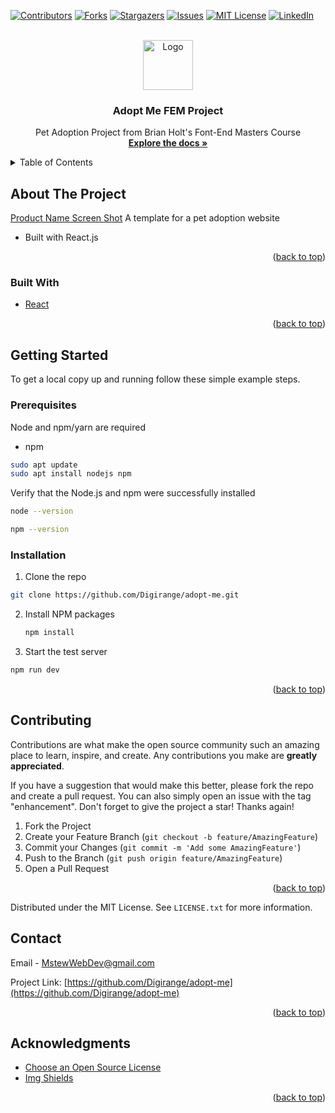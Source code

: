 <div id="top"></div>

[![Contributors][contributors-shield]][contributors-url]
[![Forks][forks-shield]][forks-url]
[![Stargazers][stars-shield]][stars-url]
[![Issues][issues-shield]][issues-url]
[![MIT License][license-shield]][license-url]
[![LinkedIn][linkedin-shield]][linkedin-url]



<!-- PROJECT LOGO -->
<br />
<div align="center">
  <a href="https://github.com/Digirange/adopt-me">
    <img src="public/logo.svg" alt="Logo" width="80" height="80">
  </a>

  <h3 align="center">Adopt Me FEM Project</h3>

  <p align="center">
    Pet Adoption Project from Brian Holt's Font-End Masters Course
    <br />
    <a href="https://github.com/Digirange/adopt-me"><strong>Explore the docs »</strong></a>
  </p>
</div>



<!-- TABLE OF CONTENTS -->
<details>
  <summary>Table of Contents</summary>
  <ol>
    <li>
      <a href="#about-the-project">About The Project</a>
      <ul>
        <li><a href="#built-with">Built With</a></li>
      </ul>
    </li>
    <li>
      <a href="#getting-started">Getting Started</a>
      <ul>
        <li><a href="#prerequisites">Prerequisites</a></li>
        <li><a href="#installation">Installation</a></li>
      </ul>
    </li>
    <li><a href="#contributing">Contributing</a></li>
    <li><a href="#license">License</a></li>
    <li><a href="#contact">Contact</a></li>
    <li><a href="#acknowledgments">Acknowledgments</a></li>
  </ol>
</details>



<!-- ABOUT THE PROJECT -->
## About The Project

[Product Name Screen Shot][product-screenshot]
A template for a pet adoption website

* Built with React.js 


<p align="right">(<a href="#top">back to top</a>)</p>



### Built With


* [React](https://reactjs.org/)


<p align="right">(<a href="#top">back to top</a>)</p>



<!-- GETTING STARTED -->
## Getting Started

To get a local copy up and running follow these simple example steps.

### Prerequisites

Node and npm/yarn are required
* npm
```sh
sudo apt update
sudo apt install nodejs npm
```

Verify that the Node.js and npm were successfully installed
```sh
node --version
```
```sh
npm --version
```

### Installation

1. Clone the repo
```sh
git clone https://github.com/Digirange/adopt-me.git
```
2. Install NPM packages
   ```sh
   npm install
   ```
3. Start the test server
```sh
npm run dev
```

<p align="right">(<a href="#top">back to top</a>)</p>



<!-- USAGE EXAMPLES -->


<!-- CONTRIBUTING -->
## Contributing

Contributions are what make the open source community such an amazing place to learn, inspire, and create. Any contributions you make are **greatly appreciated**.

If you have a suggestion that would make this better, please fork the repo and create a pull request. You can also simply open an issue with the tag "enhancement".
Don't forget to give the project a star! Thanks again!

1. Fork the Project
2. Create your Feature Branch (`git checkout -b feature/AmazingFeature`)
3. Commit your Changes (`git commit -m 'Add some AmazingFeature'`)
4. Push to the Branch (`git push origin feature/AmazingFeature`)
5. Open a Pull Request

<p align="right">(<a href="#top">back to top</a>)</p>



<!-- LICENSE -->

Distributed under the MIT License. See `LICENSE.txt` for more information.

<!-- CONTACT -->
## Contact

Email - MstewWebDev@gmail.com

Project Link: [https://github.com/Digirange/adopt-me](https://github.com/Digirange/adopt-me)

<p align="right">(<a href="#top">back to top</a>)</p>



<!-- ACKNOWLEDGMENTS -->
## Acknowledgments


* [Choose an Open Source License](https://choosealicense.com)
* [Img Shields](https://shields.io)

<p align="right">(<a href="#top">back to top</a>)</p>



<!-- MARKDOWN LINKS & IMAGES -->
<!-- https://www.markdownguide.org/basic-syntax/#reference-style-links -->
[contributors-shield]: https://img.shields.io/github/contributors/Digirange/adopt-me.svg?style=for-the-badge
[contributors-url]: https://github.com/Digirange/adopt-me/graphs/contributors
[forks-shield]: https://img.shields.io/github/forks/Digirange/adopt-me.svg?style=for-the-badge
[forks-url]: https://github.com/Digirange/adopt-me/network/members
[stars-shield]: https://img.shields.io/github/stars/Digirange/adopt-me.svg?style=for-the-badge
[stars-url]: https://github.com/Digirange/adopt-me/stargazers
[issues-shield]: https://img.shields.io/github/issues/Digirange/adopt-me.svg?style=for-the-badge
[issues-url]: https://github.com/Digirange/adopt-me/issues
[license-shield]: https://img.shields.io/github/license/Digirange/adopt-me.svg?style=for-the-badge
[license-url]: https://github.com/Digirange/adopt-me/blob/master/LICENSE.txt
[linkedin-shield]: https://img.shields.io/badge/-LinkedIn-black.svg?style=for-the-badge&logo=linkedin&colorB=555
[linkedin-url]: https://www.linkedin.com/in/marques-stewart-160485192/
[product-screenshot]: public/adopt-me-homepage.png